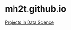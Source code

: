 # mh2t.github.io 
<a href="https://mh2t.github.io" title="Projects in Data Science" target="_blank">Projects in Data Science</a>  
